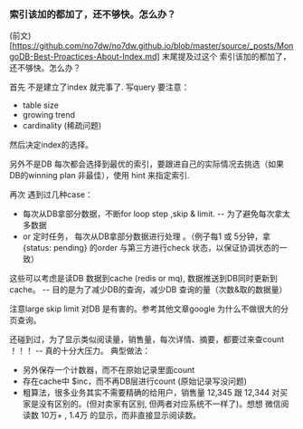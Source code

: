 ### 索引该加的都加了，还不够快。怎么办？

(前文)[https://github.com/no7dw/no7dw.github.io/blob/master/source/_posts/MongoDB-Best-Proactices-About-Index.md] 末尾提及过这个 索引该加的都加了，还不够快。怎么办？

首先
不是建立了index 就完事了. 写query 要注意：
  - table size
  - growing trend 
  - cardinality (稀疏问题) 

然后决定index的选择。

另外不是DB 每次都会选择到最优的索引，要跟进自己的实际情况去挑选（如果DB的winning plan 非最佳），使用 hint 来指定索引.


再次
遇到过几种case：

 - 每次从DB拿部分数据，不断for loop step ,skip & limit. -- 为了避免每次拿太多数据
 - or 定时任务， 每次从DB拿部分数据进行处理 。（例子每1 或 5分钟，拿 {status: pending} 的order 与第三方进行check 状态，以保证协调状态的一致）

这些可以考虑是读DB 数据到cache (redis or mq), 数据推送到DB同时更新到cache。 -- 目的是为了减少DB的查询，减少DB 查询的量（次数&取的数据量）

注意large skip limit 对DB 是有害的。参考其他文章google 为什么不做很大的分页查询。

还碰到过，为了显示类似阅读量，销售量，每次详情、摘要，都要过来查count ！！！ -- 真的十分大压力。
典型做法：
 - 另外保存一个计数器，而不在原始记录里面count
 - 存在cache中 $inc，而不再DB层进行count (原始记录写没问题)
 - 粗算法，很多业务其实不需要精确的给用户，销售量 12,345 跟 12,344 对买家是没有区别的。(但对卖家有区别, 但两者对应系统不一样了)。想想 微信阅读数 10万+ , 1.4万 的显示，而非直接显示阅读数。

